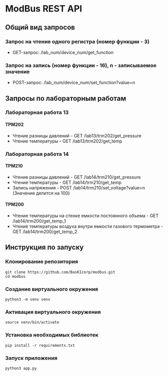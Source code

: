 # ModBus REST API

## Общий вид запросов
### Запрос на чтение одного регистра (номер функции - 3)
- GET-запрос: /lab_num/device_num/get_function

### Запрос на запись (номер функции - 16), n - записываемое значение
- POST-запрос: /lab_num/device_num/set_function?value=n

## Запросы по лабораторным работам
### Лабораторная работа 13
#### ТРМ202
- Чтение разницы давлений - GET /lab13/trm202/get_pressure
- Чтение температуры - GET /lab13/trm202/get_temp
  
### Лабораторная работа 14
#### ТРМ210
- Чтение разницы давлений - GET /lab14/trm210/get_pressure
- Чтение температуры - GET /lab14/trm210/get_temp
- Запись напряжения - POST /lab14/trm210/set_voltage?value=n (Значение делится на 100)
#### ТРМ200
- Чтение температуры на стенке емкости постоянного объема - GET /lab14/trm200/get_temp_1
- Чтение температуры воздуха внутри емкости газового термометра - GET /lab14/trm200/get_temp_2

## Инструкция по запуску
### Клонирование репозитория
```
git clone https://github.com/BasKIcorp/modbus.git
cd modbus
```
### Создание виртуального окружения
```
python3 -m venv venv
```
### Активация виртуального окружения
```
source venv/bin/activate
```
### Установка необходимых библиотек
```
pip install -r requirements.txt
```
### Запуск приложения
```
python3 app.py
```
